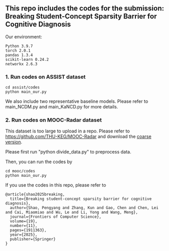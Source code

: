 ## This repo includes the codes for the submission: Breaking Student-Concept Sparsity Barrier for Cognitive Diagnosis 

Our environment:
```
Python 3.9.7 
torch 2.0.1
pandas 1.3.4
scikit-learn 0.24.2
networkx 2.6.3
```


### 1. Run codes on ASSIST dataset
```
cd assist/codes
python main_our.py
```

We also include two representative baseline models. Please refer to main_NCDM.py and main_KaNCD.py for more details.  



### 2. Run codes on MOOC-Radar dataset
This dataset is too large to upload in a repo. Please refer to https://github.com/THU-KEG/MOOC-Radar and download the [coarse version](https://cloud.tsinghua.edu.cn/d/5443ee05152344c79419/). 

Please first run "python divide_data.py" to preprocess data. 

Then, you can run the codes by 
```
cd mooc/codes
python main_our.py
```

If you use the codes in this repo, please refer to 
```
@article{shao2025breaking,
  title={Breaking student-concept sparsity barrier for cognitive diagnosis},
  author={Shao, Pengyang and Zhang, Kun and Gao, Chen and Chen, Lei and Cai, Miaomiao and Wu, Le and Li, Yong and Wang, Meng},
  journal={Frontiers of Computer Science},
  volume={19},
  number={11},
  pages={1911363},
  year={2025},
  publisher={Springer}
}
```
